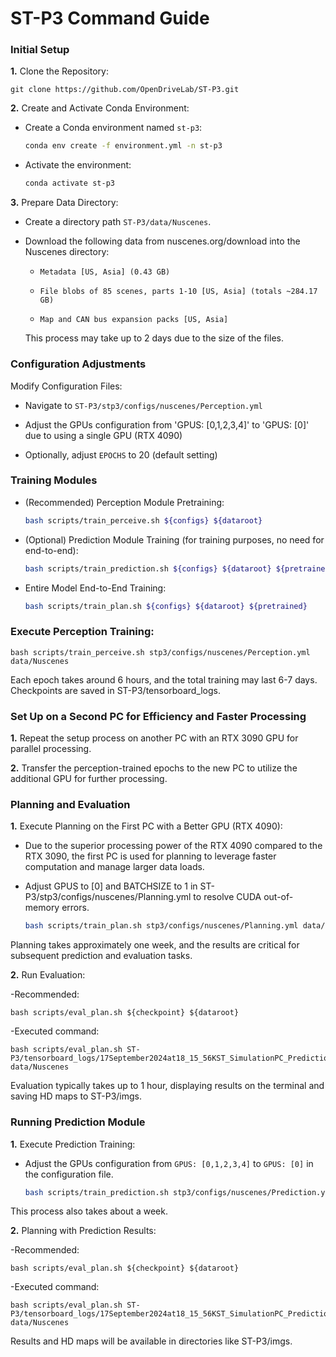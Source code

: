 # ST-P3 Command Guide

### Initial Setup
**1.** Clone the Repository:

    git clone https://github.com/OpenDriveLab/ST-P3.git

**2.** Create and Activate Conda Environment:
  - Create a Conda environment named `st-p3`:

    ```bash
    conda env create -f environment.yml -n st-p3
    ```
          
  - Activate the environment:

    ```bash
    conda activate st-p3
    ```


**3.** Prepare Data Directory:
  - Create a directory path `ST-P3/data/Nuscenes`.
  
  - Download the following data from nuscenes.org/download into the Nuscenes directory:

    - `Metadata [US, Asia] (0.43 GB)`

    - `File blobs of 85 scenes, parts 1-10 [US, Asia] (totals ~284.17 GB)`

    - `Map and CAN bus expansion packs [US, Asia]`
   
    This process may take up to 2 days due to the size of the files.


### Configuration Adjustments

Modify Configuration Files:

  - Navigate to `ST-P3/stp3/configs/nuscenes/Perception.yml`

  - Adjust the GPUs configuration from 'GPUS: [0,1,2,3,4]' to 'GPUS: [0]' due to using a single GPU (RTX 4090)

  - Optionally, adjust `EPOCHS` to 20 (default setting)


### Training Modules

  - (Recommended) Perception Module Pretraining:

    ```bash
    bash scripts/train_perceive.sh ${configs} ${dataroot}
    ```

  - (Optional) Prediction Module Training (for training purposes, no need for end-to-end):

    ```bash
    bash scripts/train_prediction.sh ${configs} ${dataroot} ${pretrained}
    ```

  - Entire Model End-to-End Training:

    ```bash
    bash scripts/train_plan.sh ${configs} ${dataroot} ${pretrained}
    ```
    
### Execute Perception Training:

    bash scripts/train_perceive.sh stp3/configs/nuscenes/Perception.yml data/Nuscenes
    

Each epoch takes around 6 hours, and the total training may last 6-7 days. Checkpoints are saved in ST-P3/tensorboard_logs.


### Set Up on a Second PC for Efficiency and Faster Processing

**1.** Repeat the setup process on another PC with an RTX 3090 GPU for parallel processing.

**2.** Transfer the perception-trained epochs to the new PC to utilize the additional GPU for further processing.


### Planning and Evaluation

**1.**  Execute Planning on the First PC with a Better GPU (RTX 4090):

- Due to the superior processing power of the RTX 4090 compared to the RTX 3090, the first PC is used for planning to leverage faster computation and manage larger data loads.
          
- Adjust GPUS to [0] and BATCHSIZE to 1 in ST-P3/stp3/configs/nuscenes/Planning.yml to resolve CUDA out-of-memory errors.

    ```bash
    bash scripts/train_plan.sh stp3/configs/nuscenes/Planning.yml data/Nuscenes ST-P3/tensorboard_logs/30August2024at13_22_38KST_SimulationPC_Perception/default/version_0/checkpoints/last.ckpt
    ```

Planning takes approximately one week, and the results are critical for subsequent prediction and evaluation tasks.


**2.** Run Evaluation:

-Recommended:


    bash scripts/eval_plan.sh ${checkpoint} ${dataroot}
    

-Executed command:

    
    bash scripts/eval_plan.sh ST-P3/tensorboard_logs/17September2024at18_15_56KST_SimulationPC_Prediction data/Nuscenes


Evaluation typically takes up to 1 hour, displaying results on the terminal and saving HD maps to ST-P3/imgs.


### Running Prediction Module


**1.** Execute Prediction Training:

- Adjust the GPUs configuration from `GPUS: [0,1,2,3,4]` to `GPUS: [0]` in the configuration file.

    ```bash
    bash scripts/train_prediction.sh stp3/configs/nuscenes/Prediction.yml data/Nuscenes ST-P3/tensorboard_logs/30August2024at13_22_38KST_SimulationPC_Perception/default/version_0/checkpoints/last.ckpt
    ```

This process also takes about a week.



**2.** Planning with Prediction Results:

-Recommended:


    bash scripts/eval_plan.sh ${checkpoint} ${dataroot}

    
-Executed command:


    bash scripts/eval_plan.sh ST-P3/tensorboard_logs/17September2024at18_15_56KST_SimulationPC_Prediction data/Nuscenes


Results and HD maps will be available in directories like ST-P3/imgs.
